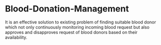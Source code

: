 # Blood-Donation-Management
It is an effective solution to existing problem of finding suitable blood donor which not only continuously monitoring incoming blood request but also approves and disapproves request of blood donors based on their availability.
